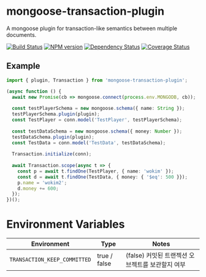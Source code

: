 # mongoose-transaction-plugin
A mongoose plugin for transaction-like semantics between multiple documents.

[![Build Status](https://api.travis-ci.org/spearhead-ea/mongoose-transaction-plugin.svg?branch=master)](https://travis-ci.org/spearhead-ea/mongoose-transaction-plugin?branch=master)
[![NPM version](https://badge.fury.io/js/mongoose-transaction-plugin.svg)](http://badge.fury.io/js/mongoose-transaction-plugin)
[![Dependency Status](https://david-dm.org/spearhead-ea/mongoose-transaction-plugin/status.svg)](https://david-dm.org/spearhead-ea/mongoose-transaction-plugin)
[![Coverage Status](https://coveralls.io/repos/github/spearhead-ea/mongoose-transaction-plugin/badge.svg?branch=master)](https://coveralls.io/github/spearhead-ea/mongoose-transaction-plugin?branch=master)

## Example

```typescript
import { plugin, Transaction } from 'mongoose-transaction-plugin';

(async function () {
  await new Promise(cb => mongoose.connect(process.env.MONGODB, cb));
  
  const testPlayerSchema = new mongoose.schema({ name: String });
  testPlayerSchema.plugin(plugin);
  const TestPlayer = conn.model('TestPlayer', testPlayerSchema);
  
  const testDataSchema = new mongoose.schema({ money: Number });
  testDataSchema.plugin(plugin);
  const TestData = conn.model('TestData', testDataSchema);
  
  Transaction.initialize(conn);
  
  await Transaction.scope(async t => {
    const p = await t.findOne(TestPlayer, { name: 'wokim' });
    const d = await t.findOne(TestData, { money: { '$eq': 500 }});
    p.name = 'wokim2';
    d.money += 600;
  });
})();

```
# Environment Variables

| Environment                  | Type                  | Notes
| ---------------------------- | --------------------- | -----
| `TRANSACTION_KEEP_COMMITTED` | true / false          | (false) 커밋된 트랜젝션 오브젝트를 보관할지 여부